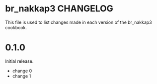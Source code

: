 # br_nakkap3 CHANGELOG

This file is used to list changes made in each version of the br_nakkap3 cookbook.

# 0.1.0

Initial release.

- change 0
- change 1

